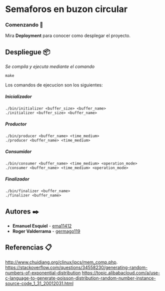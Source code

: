 # Semaforos en buzon circular



### Comenzando 🚀

Mira **Deployment** para conocer como desplegar el proyecto.




## Despliegue 📦

_Se compila y ejecuta mediante el comando_

```
make
```

Los comandos de ejecucion son los siguientes:

##### Inicializador
```
./bin/initializer <buffer_size> <buffer_name>
./initializer <buffer_size> <buffer_name>
```
##### Productor
```
./bin/producer <buffer_name> <time_medium>
./producer <buffer_name> <time_medium>
```
##### Consumidor

```
./bin/consumer <buffer_name> <time_medium> <operation_mode>
./consumer <buffer_name> <time_medium> <operation_mode>
```
##### Finalizador
```
./bin/finalizer <buffer_name>
./finalizer <buffer_name>
```

## Autores ✒️

* **Emanuel Esquiel** - [ema11412](https://github.com/ema11412)
* **Roger Valderrama** - [germago119](https://github.com/germago119)

## Referencias 📋

http://www.chuidiang.org/clinux/ipcs/mem_comp.php. 
https://stackoverflow.com/questions/34558230/generating-random-numbers-of-exponential-distribution 
https://topic.alibabacloud.com/a/use-c-language-to-generate-poisson-distribution-random-number-instance-source-code_1_31_20012031.html


